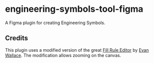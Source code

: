 # engineering-symbols-tool-figma

A Figma plugin for creating Engineering Symbols.

## Credits

This plugin uses a modified version of the great [Fill Rule Editor](https://github.com/evanw/figma-fill-rule-editor) by [Evan Wallace](https://github.com/evanw). The modification allows zooming on the canvas.
